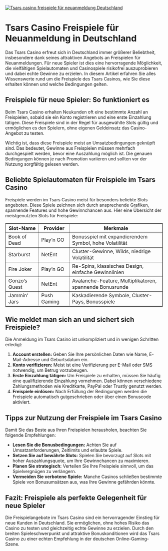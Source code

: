 [![Tsars casino freispiele für neuanmeldung Deutschland](https://123-caf.pages.dev/gitsignup.png)](https://vrmoo.ru/Bt82HjjY)

<h1>Tsars Casino Freispiele für Neuanmeldung in Deutschland</h1>  <p>Das Tsars Casino erfreut sich in Deutschland immer größerer Beliebtheit, insbesondere dank seines attraktiven Angebots an Freispielen für Neuanmeldungen. Für neue Spieler ist dies eine hervorragende Möglichkeit, die vielfältigen Spielautomaten und Casinospiele risikofrei auszuprobieren und dabei echte Gewinne zu erzielen. In diesem Artikel erfahren Sie alles Wissenswerte rund um die Freispiele des Tsars Casinos, wie Sie diese erhalten können und welche Bedingungen gelten.</p>  <h2>Freispiele für neue Spieler: So funktioniert es</h2>  <p>Beim Tsars Casino erhalten Neukunden oft eine bestimmte Anzahl an Freispielen, sobald sie ein Konto registrieren und eine erste Einzahlung tätigen. Diese Freispiele sind in der Regel für ausgewählte Slots gültig und ermöglichen es den Spielern, ohne eigenen Geldeinsatz das Casino-Angebot zu testen.</p>  <p>Wichtig ist, dass diese Freispiele meist an Umsatzbedingungen geknüpft sind. Das bedeutet, Gewinne aus Freispielen müssen mehrfach durchgespielt werden, bevor eine Auszahlung möglich ist. Die genauen Bedingungen können je nach Promotion variieren und sollten vor der Nutzung sorgfältig gelesen werden.</p>  <h2>Beliebte Spielautomaten für Freispiele im Tsars Casino</h2>  <p>Freispiele werden im Tsars Casino meist für besonders beliebte Slots angeboten. Diese Spiele zeichnen sich durch ansprechende Grafiken, spannende Features und hohe Gewinnchancen aus. Hier eine Übersicht der meistgenutzten Slots für Freispiele:</p>  <table border="1" cellpadding="8" cellspacing="0" style="border-collapse: collapse; width: 100%;">   <thead>     <tr>       <th>Slot-Name</th>       <th>Provider</th>       <th>Merkmale</th>     </tr>   </thead>   <tbody>     <tr>       <td>Book of Dead</td>       <td>Play’n GO</td>       <td>Bonusspiel mit expandierendem Symbol, hohe Volatilität</td>     </tr>     <tr>       <td>Starburst</td>       <td>NetEnt</td>       <td>Cluster-Gewinne, Wilds, niedrige Volatilität</td>     </tr>     <tr>       <td>Fire Joker</td>       <td>Play’n GO</td>       <td>Re-Spins, klassisches Design, einfache Gewinnlinien</td>     </tr>     <tr>       <td>Gonzo’s Quest</td>       <td>NetEnt</td>       <td>Avalanche-Feature, Multiplikatoren, spannende Bonusrunde</td>     </tr>     <tr>       <td>Jammin’ Jars</td>       <td>Push Gaming</td>       <td>Kaskadierende Symbole, Cluster-Pays, Bonusspiele</td>     </tr>   </tbody> </table>  <h2>Wie meldet man sich an und sichert sich Freispiele?</h2>  <p>Die Anmeldung im Tsars Casino ist unkompliziert und in wenigen Schritten erledigt:</p>  <ol>   <li><strong>Account erstellen:</strong> Geben Sie Ihre persönlichen Daten wie Name, E-Mail-Adresse und Geburtsdatum ein.</li>   <li><strong>Konto verifizieren:</strong> Meist ist eine Verifizierung per E-Mail oder SMS notwendig, um Betrug vorzubeugen.</li>   <li><strong>Erste Einzahlung tätigen:</strong> Um Freispiele zu erhalten, müssen Sie häufig eine qualifizierende Einzahlung vornehmen. Dabei können verschiedene Zahlungsmethoden wie Kreditkarte, PayPal oder Trustly genutzt werden.</li>   <li><strong>Freispiele einlösen:</strong> Nach Erfüllung der Bedingungen werden die Freispiele automatisch gutgeschrieben oder über einen Bonuscode aktiviert.</li> </ol>  <h2>Tipps zur Nutzung der Freispiele im Tsars Casino</h2>  <p>Damit Sie das Beste aus Ihren Freispielen herausholen, beachten Sie folgende Empfehlungen:</p>  <ul>   <li><strong>Lesen Sie die Bonusbedingungen:</strong> Achten Sie auf Umsatzanforderungen, Zeitlimits und erlaubte Spiele.</li>   <li><strong>Setzen Sie auf bewährte Slots:</strong> Spielen Sie bevorzugt auf Slots mit hoher Auszahlungsquote, um Ihre Gewinnchancen zu maximieren.</li>   <li><strong>Planen Sie strategisch:</strong> Verteilen Sie Ihre Freispiele sinnvoll, um das Spielvergnügen zu verlängern.</li>   <li><strong>Vermeiden Sie verbotene Spiele:</strong> Manche Casinos schließen bestimmte Spiele von Bonusumsätzen aus, was Ihre Gewinne gefährden könnte.</li> </ul>  <h2>Fazit: Freispiele als perfekte Gelegenheit für neue Spieler</h2>  <p>Die Freispielangebote im Tsars Casino sind ein hervorragender Einstieg für neue Kunden in Deutschland. Sie ermöglichen, ohne hohes Risiko das Casino zu testen und gleichzeitig echte Gewinne zu erzielen. Durch den breiten Spieleschwerpunkt und attraktive Bonuskonditionen wird das Tsars Casino zu einer echten Empfehlung in der deutschen Online-Gaming-Szene.</p>